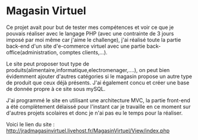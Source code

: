 # Magasin Virtuel

Ce projet avait pour but de tester mes compétences et voir ce que je pouvais réaliser avec le langage PHP (avec une contrainte de 3 jours imposé par moi même car j'aime le challenge), j'ai réalisé toute la partie back-end d'un site d'e-commerce virtuel avec une partie back-office(administration, comptes clients,...).

Le site peut proposer tout type de produits(alimentaire,informatique,electromenager,....), on peut bien évidemment ajouter d'autres catégories si le magasin propose un autre type de produit que ceux déjà présents. J'ai également concu et créer une base de donnée propre à ce site sous mySQL. 

J'ai programmé le site en utilisant une architecture MVC, la partie front-end a été complètement délaissé pour l'instant car je travaille en ce moment sur d'autres projets scolaires et donc je n'ai pas eu le temps pour la réaliser.

Voici le lien du site : http://jradmagasinvirtuel.livehost.fr/MagasinVirtuel/View/index.php 
